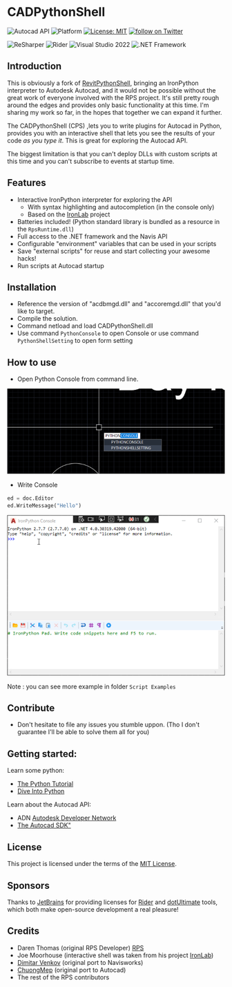 # CADPythonShell
![Autocad API](https://img.shields.io/badge/Autocad%20API%202022-blue.svg)
![Platform](https://img.shields.io/badge/platform-Windows-lightgray.svg)
[![License: MIT](https://img.shields.io/badge/License-MIT-yellow.svg)](https://opensource.org/licenses/MIT)
<a href="https://twitter.com/intent/follow?screen_name=chuongmep">
        <img src="https://img.shields.io/twitter/follow/chuongmep?style=social&logo=twitter"
            alt="follow on Twitter"></a>

![ReSharper](https://img.shields.io/badge/ReSharper-2021.3.2-yellow)
![Rider](https://img.shields.io/badge/Rider-2021.3.2-yellow)
![Visual Studio 2022](https://img.shields.io/badge/Visual_Studio_2022_Preview_2.0-17.1.0-yellow)
![.NET Framework](https://img.shields.io/badge/.NET_6.0-yellow)

## Introduction

This is obviously a fork of [RevitPythonShell](https://github.com/architecture-building-systems/revitpythonshell), bringing an IronPython interpreter to Autodesk Autocad,
and it would not be possible without the great work of everyone involved with the RPS project. It's still pretty rough around the edges and provides only basic functionality at this time. I'm sharing my work so far, in the hopes that together we can expand it further.

The CADPythonShell (CPS) ,lets you to write plugins for Autocad in Python, provides you with an interactive shell that lets you see the results of your code *as you type it*. This is great for exploring the Autocad API.

The biggest limitation is that you can't deploy DLLs with custom scripts at this time and you can't subscribe to events at startup time.
## Features

- Interactive IronPython interpreter for exploring the API
  - With syntax highlighting and autocompletion (in the console only)
  - Based on the [IronLab](http://code.google.com/p/ironlab/) project
- Batteries included! (Python standard library is bundled as a resource in the `RpsRuntime.dll`)
- Full access to the .NET framework and the Navis API
- Configurable "environment" variables that can be used in your scripts
- Save "external scripts" for reuse and start collecting your awesome hacks!
- Run scripts at Autocad startup

## Installation

- Reference the version of "acdbmgd.dll" and "accoremgd.dll" that you'd like to target.
- Compile the solution.
- Command netload and load CADPythonShell.dll
- Use command `PythonConsole` to open Console or use command `PythonShellSetting` to open form setting

## How to use

- Open Python Console from command line.

![](Images/pythoncmd.png)

- Write Console

``` py
ed = doc.Editor
ed.WriteMessage("Hello")
```
![](Images/console.gif)

Note : you can see more example in folder `Script Examples`

## Contribute

- Don't hesitate to file any issues you stumble uppon. (Tho I don't guarantee I'll be able to solve them all for you)

## Getting started:

Learn some python:

  * [The Python Tutorial](https://docs.python.org/2/tutorial/)
  * [Dive Into Python](http://www.diveintopython.net/)

Learn about the Autocad API:

  * ADN [Autodesk Developer Network](https://www.autodesk.com/developer-network/overview)
  * [The Autocad SDK"](https://www.autodesk.com/developer-network/platform-technologies/autocad/objectarx)
   

## License

This project is licensed under the terms of the [MIT License](http://opensource.org/licenses/MIT).
## Sponsors

Thanks to [JetBrains](https://www.jetbrains.com/) for providing licenses for [Rider](https://www.jetbrains.com/rider/) and [dotUltimate](https://www.jetbrains.com/dotnet/) tools, which both make open-source development a real pleasure!

## Credits

  * Daren Thomas (original RPS Developer) [RPS](https://github.com/architecture-building-systems/revitpythonshell)
  * Joe Moorhouse (interactive shell was taken from his project [IronLab](http://ironlab.net/))
  * [Dimitar Venkov](https://github.com/dimven/NavisPythonShell) (original port to Navisworks)
  * [ChuongMep](https://github.com/chuongmep) (original port to Autocad)
  * The rest of the RPS contributors
